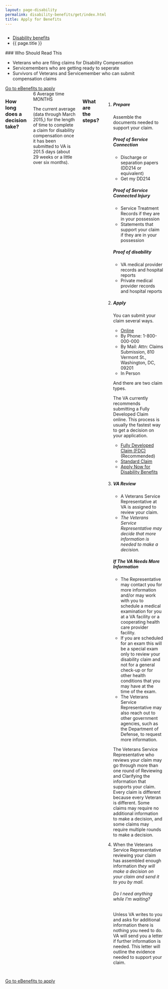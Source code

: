 ```yaml
---
layout: page-disability
permalink: disability-benefits/get/index.html
title: Apply for Benefits
---
```


<div class="splash">
<div class="row">
<div class="small-12 columns">
<ul class="breadcrumbs" role="menubar" aria-label="Primary">
<li class="parent"><a href="{{ site.url }}/disability-benefits/">Disability benefits</a></li>
<li class="active">{{ page.title }}</li>
</ul>
</div>
</div>
</div>

<div class="main interior" role="main" markdown="0">
<div class="section one" markdown="0">
<div class="row" markdown="0">
<div class="small-12 columns"  markdown="1">
### Who Should Read This
</div>

<div class="small-8 columns"  markdown="1">

- Veterans who are filing claims for Disability Compensation
- Servicemembers who are getting ready to seperate
- Survivors of Veterans and Servicemember who can submit compensation claims

</div>

<div class="small-4 columns">
<a class="button start" href="https://www.ebenefits.va.gov/ebenefits/homepage">Go to eBenefits to apply</a>
</div>

</div>
</div>

<div class="row" markdown="0">
<div class="small-12 columns"  markdown="1">

### How long does a decision take?

<div class="row" markdown="0">
<div class="small-12 medium-2 columns"  markdown="0">

<div class="card information" markdown="0">
<span class="number" markdown="0">6</span>
<span class="heading" markdown="0">Average time</span>
<span class="description" markdown="0">MONTHS</span>
</div>

</div>

<div class="small-12 medium-10 columns"  markdown="0">

The current average (data through March 2015,) for the length of time to complete a claim for disability compensation once it has been submitted to VA is 201.5 days (about 29 weeks or a little over six months).


</div>
</div>

<div class="row" markdown="0">
<div class="small-12 columns divider margin top"  markdown="1">

### What are the steps?

<ol class="process" markdown="0">
<li class="step one wow fadeIn animated" markdown="1">

##### Prepare

Assemble the documents needed to support your claim.

<div class="feature" markdown="1">

##### Proof of Service Connection

- Discharge or separation papers (DD214 or equivalent)
- Get my DD214

##### Proof of Service Connected Injury

- Service Treatment Records if they are in your possession
- Statements that support your claim if they are in your possession

##### Proof of disability

- VA medical provider records and hospital reports
- Private medical provider records and hospital reports

</div>

</li>

<li class="step two wow fadeIn animated" markdown="1">

##### Apply

You can submit your claim several ways.

- [Online](#)
- By Phone: 1-800-000-000
- By Mail: Attn: Claims Submission, 810 Vermont St., Washington, DC, 09201
- In Person

And there are two claim types.

The VA currently recommends submitting a Fully Developed Claim online. This process is usually the fastest way to get a decision on your application.

- [Fully Developed Claim (FDC)](#) (Recommended)
- [Standard Claim](#)
- [Apply Now for Disability Benefits](#)

</li>

<li class="step three va wow fadeIn animated" markdown="1">

##### VA Review

- A Veterans Service Representative at VA is assigned to review your claim.
- *The Veterans Service Representative may decide that more information is needed to make a decision.*

<div class="feature" markdown="1">

##### If The VA Needs More Information

- The Representative may contact you for more information and/or may work with you to schedule a medical examination for you at a VA facility or a cooperating health care provider facility.
- If you are scheduled for an exam this will be a special exam only to review your disability claim and not for a general check-up or for other health conditions that you may have at the time of the exam.
- The Veterans Service Representative may also reach out to other government agencies, such as the Department of Defense, to request more information.

The Veterans Service Representative who reviews your claim may go through more than one round of Reviewing and Clarifying the information that supports your claim. Every claim is different because every Veteran is different. Some claims may require no additional information to make a decision, and some claims may require multiple rounds to make a decision.

</div>

</li>


<li class="step last four wow fadeIn animated" markdown="1">

When the Veterans Service Representative reviewing your claim has assembled enough information *they will make a decision on your claim and send it to you by mail.*

###### Do I need anything while I'm waiting?

Unless VA writes to you and asks for additional information there is nothing you need to do. VA will send you a letter if further information is needed. This letter will outline the evidence needed to support your claim.

</li>

</ol>

</div>
</div>
</div>
</div>

<div class="section two" markdown="0">
<div class="action" markdown="0">
<div class="row" markdown="0">
<div class="small-12 columns" markdown="0">

<a class="button start" href="https://www.ebenefits.va.gov/ebenefits/homepage">Go to eBenefits to apply</a>

</div>
</div>
</div>
</div>

